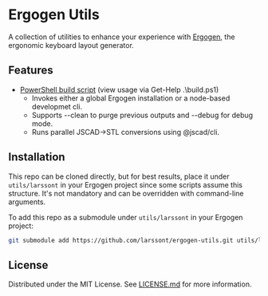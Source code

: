 # Ergogen Utils

A collection of utilities to enhance your experience with [Ergogen](https://github.com/ergogen/ergogen), the ergonomic keyboard layout generator.

## Features

- [PowerShell build script](build.ps1) (view usage via Get-Help .\build.ps1)
  - Invokes either a global Ergogen installation or a node-based developmet cli.
  - Supports --clean to purge previous outputs and --debug for debug mode.
  - Runs parallel JSCAD→STL conversions using @jscad/cli.

## Installation

This repo can be cloned directly, but for best results, place it under `utils/larssont` in your Ergogen project since some scripts assume this structure. It's not mandatory and can be overridden with command-line arguments.

To add this repo as a submodule under `utils/larssont` in your Ergogen project:

```bash
git submodule add https://github.com/larssont/ergogen-utils.git utils/larssont
```

## License

Distributed under the MIT License. See [LICENSE.md](LICENSE.md) for more information.
